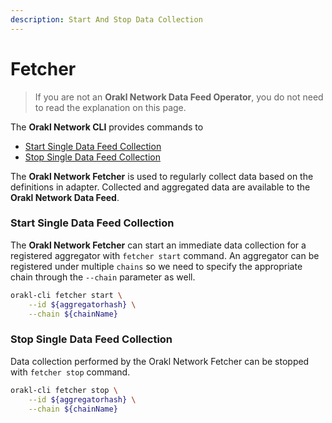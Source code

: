 ```yaml
---
description: Start And Stop Data Collection
---
```


# Fetcher

> If you are not an **Orakl Network Data Feed Operator**, you do not need to read the explanation on this page.

The **Orakl Network CLI** provides commands to

* [Start Single Data Feed Collection](fetcher.md#start-single-data-feed-collection)
* [Stop Single Data Feed Collection](fetcher.md#stop-single-data-feed-collection)

The **Orakl Network Fetcher** is used to regularly collect data based on the definitions in adapter. Collected and aggregated data are available to the **Orakl Network Data Feed**.

### Start Single Data Feed Collection

The **Orakl Network Fetcher** can start an immediate data collection for a registered aggregator with `fetcher start` command. An aggregator can be registered under multiple `chains` so we need to specify the appropriate chain through the `--chain` parameter as well.&#x20;

```sh
orakl-cli fetcher start \
    --id ${aggregatorhash} \
    --chain ${chainName}
```

### Stop Single Data Feed Collection

Data collection performed by the Orakl Network Fetcher can be stopped with `fetcher stop` command.

```sh
orakl-cli fetcher stop \
    --id ${aggregatorhash} \
    --chain ${chainName}
```
